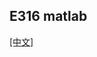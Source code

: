 ## E316 matlab
[[中文]](../../../cn/device_and_usage_manual/ANTSDR_E_Series_Module/ANTSDR_E316_Reference_Manual/AntsdrE316_matlab_cn.html)
